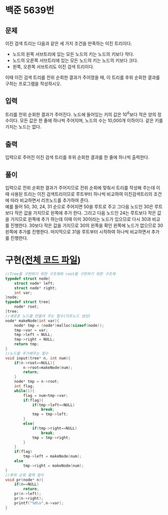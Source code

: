 # 백준 5639번
## 문제
이진 검색 트리는 다음과 같은 세 가지 조건을 만족하는 이진 트리이다.  
* 노드의 왼쪽 서브트리에 있는 모든 노드의 키는 노드의 키보다 작다.  
* 노드의 오른쪽 서브트리에 있는 모든 노드의 키는 노드의 키보다 크다.  
* 왼쪽, 오른쪽 서브트리도 이진 검색 트리이다.

이때 이진 검색 트리를 전위 순회한 결과가 주어졌을 때, 이 트리를 후위 순회한 결과를 구하는 프로그램을 작성하시오.
## 입력
트리를 전위 순회한 결과가 주어진다. 노드에 들어있는 키의 값은 10<sup>6</sup>보다 작은 양의 정수이다. 모든 값은 한 줄에 하나씩 주어지며, 노드의 수는 10,000개 이하이다. 같은 키를 가지는 노드는 없다.
## 출력
입력으로 주어진 이진 검색 트리를 후위 순회한 결과를 한 줄에 하나씩 출력한다.

## 풀이
입력으로 전위 순회한 결과가 주어지므로 전위 순회에 맞춰서 트리를 작성해 주는데 이때 사용된 트리는 이진 검색트리이므로 루트부터 하나씩 비교하여 이진검색트리의 조건에 따라 비교하면서 리프노드를 추가하여 준다.  
예를 들어 50, 30, 24, 31 순으로 주어지면 50을 루트로 주고 그다음 노드인 30은 루트보다 작은 값을 가지므로 왼쪽에 추가 한다. 그리고 다음 노드인 24는 루트보다 작은 값을 가지므로 왼쪽에 추가 하는데 이때 이미 30이라는 노드가 있으므로 다시 30과 비교를 진행한다. 30보다 작은 값을 가지므로 30의 왼쪽을 확인 왼쪽에 노드가 없으므로 30 왼쪽에 추가를 진행한다. 마지막으로 31을 루트부터 시작하여 하나씩 비교하면서 추가를 진행한다.
# 구현([전체 코드 파일](/baekjoon/5639/c.c))
``` c
//Tree를 구현하기 위한 구조체와 root를 구현하기 위한 구조체
typedef struct node{
	struct node* left;
	struct node* right;
	int var;
}node;
typedef struct tree{
	node* root;
}tree;
//새로운 노드를 만들어 주는 함수(리프노드 생성)
node* makeNode(int var){
	node* tmp = (node*)malloc(sizeof(node));
	tmp->var = var;
	tmp->left = NULL;
	tmp->right = NULL;
	return tmp;
}
//노드를 추가해주는 함수
void input(tree* n, int num){
	if(n->root==NULL){
		n->root=makeNode(num);
		return;
	}
	node* tmp = n->root;
	int flag;
	while(1){
		flag = num<tmp->var;
		if(flag){
			if(tmp->left==NULL)
				break;
			tmp = tmp->left;
		}
		else{
			if(tmp->right==NULL)
				break;
			tmp = tmp->right;
		}
	}
	if(flag)
		tmp->left = makeNode(num);
	else
		tmp->right = makeNode(num);
}
//후위 순회 출력 함수
void pr(node* n){
	if(n==NULL)
		return;
	pr(n->left);
	pr(n->right);
	printf("%d\n",n->var);
}
```

